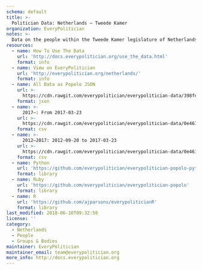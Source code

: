 ```yaml
---
schema: default
title: >-
  Politician Data: Netherlands — Tweede Kamer
organization: EveryPolitician
notes: >-
  Data on the people within the Tweede Kamer legislature of Netherlands.
resources:
  - name: How To Use The Data
    url: 'http://docs.everypolitician.org/use_the_data.html'
    format: info
  - name: View on EveryPolitician
    url: 'http://everypolitician.org/netherlands/'
    format: info
  - name: All Data as Popolo JSON
    url: >-
      https://cdn.rawgit.com/everypolitician/everypolitician-data/398fea63bf504dbd518a63cbf5c74f623b1b0be9/data/Netherlands/House_of_Representatives/ep-popolo-v1.0.json
    format: json
  - name: >-
      2017–: From 2017-03-23
    url: >-
      https://cdn.rawgit.com/everypolitician/everypolitician-data/0e461d0f805cea741908f4f4d9424ec8f8b1c02d/data/Netherlands/House_of_Representatives/term-2017.csv
    format: csv
  - name: >-
      2012–2017: 2012-09-20 to 2017-03-23
    url: >-
      https://cdn.rawgit.com/everypolitician/everypolitician-data/0e461d0f805cea741908f4f4d9424ec8f8b1c02d/data/Netherlands/House_of_Representatives/term-2012.csv
    format: csv
  - name: Python
    url: 'https://github.com/everypolitician/everypolitician-popolo-python'
    format: library
  - name: Ruby
    url: 'https://github.com/everypolitician/everypolitician-popolo'
    format: library
  - name: R
    url: 'https://github.com/ajparsons/everypoliticianR'
    format: library
last_modified: 2018-06-10T09:32:50
license: ''
category:
  - Netherlands
  - People
  - Groups & Bodies
maintainer: EveryPolitician
maintainer_email: team@everypolitician.org
more_info: http://docs.everypolitician.org
---
```

